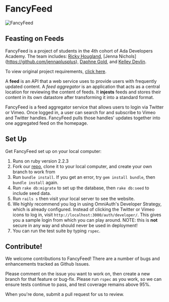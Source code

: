 # FancyFeed

![FancyFeed](http://cdn0.rubylane.com/shops/1089582/MCGP1514.1L.jpg)

## Feasting on Feeds

FancyFeed is a project of students in the 4th cohort of Ada Developers Academy. The team includes: [Ricky Hougland](https://github.com/hougland), [Jenna Nichols] (https://github.com/jennaplusplus), [Daphne Gold](https://github.com/daphnegold), and [Kelley Devlin](https://github.com/Kedevlin).

To view original project requirements, [click here](https://github.com/Ada-C4/seemore/blob/fancyfeed/master/README.md).

A **feed** is an API that a web service uses to provide users with frequently updated content. A *feed aggregator*  is an application that acts as a central location for reviewing the content of feeds. It **injests** feeds and stores their content in its own datastore after transforming it into a standard format.

FancyFeed is a feed aggregator service that allows users to login via Twitter or Vimeo. Once logged in, a user can search for and subscribe to Vimeo and Twitter handles. FancyFeed pulls those handles' updates together into one aggregated feed on the homepage.

## Set Up

Get FancyFeed set up on your local computer:
1. Runs on ruby version 2.2.3
2. Fork our [repo](https://github.com/jennaplusplus/seemore/tree/fancyfeed/master), clone it to your local computer, and create your own branch to work from
3. Run ```bundle install```. If you get an error, try ```gem install bundle```, then ```bundle install``` again.
4. Run ```rake db:migrate``` to set up the database, then ```rake db:seed``` to include seed data.
5. Run ```rails s``` then visit your local server to see the website.
6. We highly recommend you log in using OmniAuth's Developer Strategy, which is already configured. Instead of clicking the Twitter or Vimeo icons to log in, visit ```http://localhost:3000/auth/developer/```. This gives you a sample login from which you can play around. NOTE: this is **not** secure in any way and should never be used in deployment!
7. You can run the test suite by typing ```rspec```.

## Contribute!
We welcome contributions to FancyFeed! There are a number of bugs and enhancements tracked as Github Issues.

Please comment on the issue you want to work on, then create a new branch for that feature or bug-fix. Please run ```rspec``` as you work, so we can ensure tests continue to pass, and test coverage remains above 95%. 

When you're done, submit a pull request for us to review.
